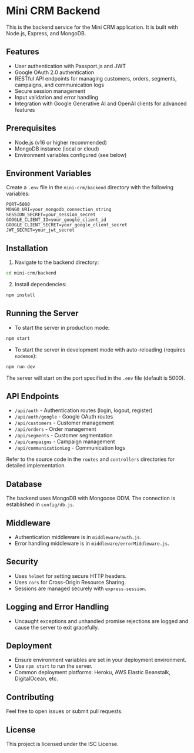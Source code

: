 # Mini CRM Backend
This is the backend service for the Mini CRM application. It is built with Node.js, Express, and MongoDB.

## Features
- User authentication with Passport.js and JWT
- Google OAuth 2.0 authentication
- RESTful API endpoints for managing customers, orders, segments, campaigns, and communication logs
- Secure session management
- Input validation and error handling
- Integration with Google Generative AI and OpenAI clients for advanced features

## Prerequisites
- Node.js (v16 or higher recommended)
- MongoDB instance (local or cloud)
- Environment variables configured (see below)

## Environment Variables
Create a `.env` file in the `mini-crm/backend` directory with the following variables:

```
PORT=5000
MONGO_URI=your_mongodb_connection_string
SESSION_SECRET=your_session_secret
GOOGLE_CLIENT_ID=your_google_client_id
GOOGLE_CLIENT_SECRET=your_google_client_secret
JWT_SECRET=your_jwt_secret
```

## Installation
1. Navigate to the backend directory:

```bash
cd mini-crm/backend
```

2. Install dependencies:

```bash
npm install
```

## Running the Server

- To start the server in production mode:

```bash
npm start
```

- To start the server in development mode with auto-reloading (requires `nodemon`):

```bash
npm run dev
```

The server will start on the port specified in the `.env` file (default is 5000).

## API Endpoints

- `/api/auth` - Authentication routes (login, logout, register)
- `/api/auth/google` - Google OAuth routes
- `/api/customers` - Customer management
- `/api/orders` - Order management
- `/api/segments` - Customer segmentation
- `/api/campaigns` - Campaign management
- `/api/communicationLog` - Communication logs

Refer to the source code in the `routes` and `controllers` directories for detailed implementation.

## Database

The backend uses MongoDB with Mongoose ODM. The connection is established in `config/db.js`.

## Middleware

- Authentication middleware is in `middleware/auth.js`.
- Error handling middleware is in `middleware/errorMiddleware.js`.

## Security

- Uses `helmet` for setting secure HTTP headers.
- Uses `cors` for Cross-Origin Resource Sharing.
- Sessions are managed securely with `express-session`.

## Logging and Error Handling

- Uncaught exceptions and unhandled promise rejections are logged and cause the server to exit gracefully.

## Deployment

- Ensure environment variables are set in your deployment environment.
- Use `npm start` to run the server.
- Common deployment platforms: Heroku, AWS Elastic Beanstalk, DigitalOcean, etc.

## Contributing

Feel free to open issues or submit pull requests.

## License

This project is licensed under the ISC License.
